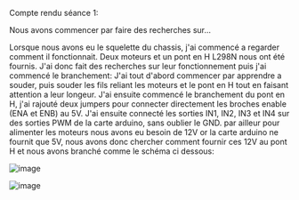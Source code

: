Compte rendu séance 1:

Nous avons commencer par faire des recherches sur...

Lorsque nous avons eu le squelette du chassis, j'ai commencé a regarder comment il fonctionnait. Deux moteurs et un pont en H L298N nous ont été fournis. J'ai donc fait des recherches sur leur fonctionnement puis j'ai commencé le branchement:
J'ai tout d'abord commencer par apprendre a souder, puis souder les fils reliant les moteurs et le pont en H tout en faisant attention a leur longeur. J'ai ensuite commencé le branchement du pont en H, j'ai rajouté deux jumpers pour connecter directement les broches enable (ENA et ENB) au 5V. J'ai ensuite connecté les sorties IN1, IN2, IN3 et IN4 sur des sorties PWM de la carte arduino, sans oublier le GND. par ailleur pour alimenter les moteurs nous avons eu besoin de 12V or la carte arduino ne fournit que 5V, nous avons donc chercher comment fournir ces 12V au pont H et nous avons branché comme le schéma ci dessous:


![image](https://github.com/bogwee/ProjetArduino/assets/130240101/08027154-492f-4076-8632-77e8f51cadca)

![image](https://github.com/bogwee/ProjetArduino/assets/130240101/c3437b40-6bd2-452a-b8fb-e8e5dc299f95)


